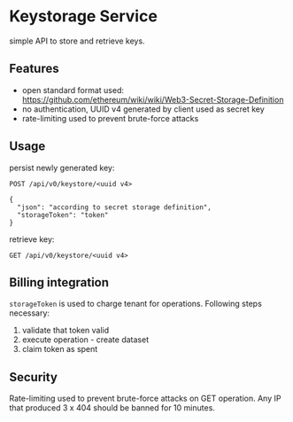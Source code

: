 # Keystorage Service

simple API to store and retrieve keys.

## Features

- open standard format used: https://github.com/ethereum/wiki/wiki/Web3-Secret-Storage-Definition
- no authentication, UUID v4 generated by client used as secret key
- rate-limiting used to prevent brute-force attacks

## Usage

persist newly generated key:
```
POST /api/v0/keystore/<uuid v4>

{
  "json": "according to secret storage definition",
  "storageToken": "token"
}
```
retrieve key:
```
GET /api/v0/keystore/<uuid v4>
```

## Billing integration

`storageToken` is used to charge tenant for operations. Following steps necessary:

1. validate that token valid
2. execute operation - create dataset
3. claim token as spent


## Security 

Rate-limiting used to prevent brute-force attacks on GET operation. Any IP that produced 3 x 404 should be banned for 10 minutes.
